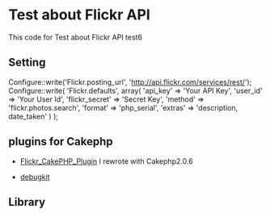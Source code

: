 # Test about Flickr API
This code for Test about Flickr API
test6

## Setting
 Configure::write('Flickr.posting_url', 'http://api.flickr.com/services/rest/');
 Configure::write(
    'Flickr.defaults', array(
        'api_key' => 'Your API Key',
        'user_id' => 'Your User Id',
        'flickr_secret' => 'Secret Key',
        'method' => 'flickr.photos.search',
        'format' => 'php_serial',
        'extras' => 'description, date_taken'
    )
 );

## plugins for Cakephp

* [Flickr_CakePHP_Plugin](http://technokracy.net/2010/11/07/Flickr_CakePHP_Plugin/)
I rewrote with Cakephp2.0.6


* [debugkit](https://github.com/cakephp/debug_kit)


## Library

